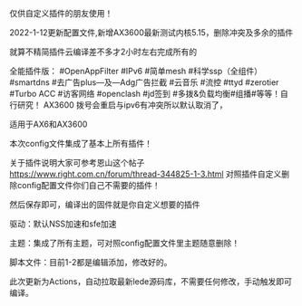 仅供自定义插件的朋友使用！


2022-1-12更新配置文件,新增AX3600最新测试内核5.15，删除冲突及多余的插件

就算不精简插件云编译差不多才2小时左右完成所有的

全能插件版：
#OpenAppFilter
#IPv6
#简单mesh
#科学ssp（全组件）
#smartdns
#去广告plus—及—Adg广告拦截
#云音乐
#流控
#ttyd
#zerotier
#Turbo ACC
#访客网络
#openclash
#jd签到
#多拨&负载均衡#组播#等等！自行研究！
AX3600 拨号会重启与ipv6有冲突所以默认取消了，


适用于AX6和AX3600

本次config文件集成了基本上所有插件！

关于插件说明大家可参考恩山这个帖子 https://www.right.com.cn/forum/thread-344825-1-3.html 对照插件自定义删除config配置文件你们自己不需要的插件！

然后保存即可，编译出的固件就是你自定义想要的插件

驱动：默认NSS加速和sfe加速

主题：集成了所有主题，可对照config配置文件里主题随意删除！

脚本文件：目前1-2都是编辑添加，修改好的。

此次更新为Actions，自动拉取最新lede源码库，不需要任何修改，手动触发即可编译。
